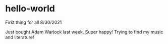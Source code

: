 # hello-world
First thing for all 8/30/2021

Just bought Adam Warlock last week. Super happy!
Trying to find my music and literature!
